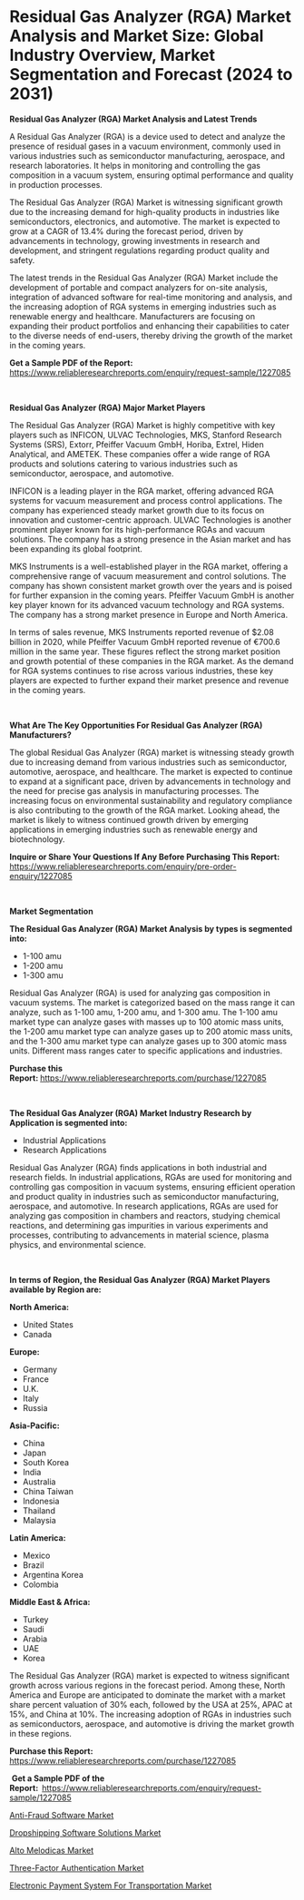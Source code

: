 <p><h1>Residual Gas Analyzer (RGA) Market Analysis and Market Size: Global Industry Overview, Market Segmentation and Forecast (2024 to 2031)</h1></p><p><strong>Residual Gas Analyzer (RGA) Market Analysis and Latest Trends</strong></p>
<p><p>A Residual Gas Analyzer (RGA) is a device used to detect and analyze the presence of residual gases in a vacuum environment, commonly used in various industries such as semiconductor manufacturing, aerospace, and research laboratories. It helps in monitoring and controlling the gas composition in a vacuum system, ensuring optimal performance and quality in production processes.</p><p>The Residual Gas Analyzer (RGA) Market is witnessing significant growth due to the increasing demand for high-quality products in industries like semiconductors, electronics, and automotive. The market is expected to grow at a CAGR of 13.4% during the forecast period, driven by advancements in technology, growing investments in research and development, and stringent regulations regarding product quality and safety.</p><p>The latest trends in the Residual Gas Analyzer (RGA) Market include the development of portable and compact analyzers for on-site analysis, integration of advanced software for real-time monitoring and analysis, and the increasing adoption of RGA systems in emerging industries such as renewable energy and healthcare. Manufacturers are focusing on expanding their product portfolios and enhancing their capabilities to cater to the diverse needs of end-users, thereby driving the growth of the market in the coming years.</p></p>
<p><strong>Get a Sample PDF of the Report:&nbsp;</strong> <a href="https://www.reliableresearchreports.com/enquiry/request-sample/1227085">https://www.reliableresearchreports.com/enquiry/request-sample/1227085</a></p>
<p>&nbsp;</p>
<p><strong>Residual Gas Analyzer (RGA) Major Market Players</strong></p>
<p><p>The Residual Gas Analyzer (RGA) Market is highly competitive with key players such as INFICON, ULVAC Technologies, MKS, Stanford Research Systems (SRS), Extorr, Pfeiffer Vacuum GmbH, Horiba, Extrel, Hiden Analytical, and AMETEK. These companies offer a wide range of RGA products and solutions catering to various industries such as semiconductor, aerospace, and automotive.</p><p>INFICON is a leading player in the RGA market, offering advanced RGA systems for vacuum measurement and process control applications. The company has experienced steady market growth due to its focus on innovation and customer-centric approach. ULVAC Technologies is another prominent player known for its high-performance RGAs and vacuum solutions. The company has a strong presence in the Asian market and has been expanding its global footprint.</p><p>MKS Instruments is a well-established player in the RGA market, offering a comprehensive range of vacuum measurement and control solutions. The company has shown consistent market growth over the years and is poised for further expansion in the coming years. Pfeiffer Vacuum GmbH is another key player known for its advanced vacuum technology and RGA systems. The company has a strong market presence in Europe and North America.</p><p>In terms of sales revenue, MKS Instruments reported revenue of $2.08 billion in 2020, while Pfeiffer Vacuum GmbH reported revenue of €700.6 million in the same year. These figures reflect the strong market position and growth potential of these companies in the RGA market. As the demand for RGA systems continues to rise across various industries, these key players are expected to further expand their market presence and revenue in the coming years.</p></p>
<p>&nbsp;</p>
<p><strong>What Are The Key Opportunities For Residual Gas Analyzer (RGA) Manufacturers?</strong></p>
<p><p>The global Residual Gas Analyzer (RGA) market is witnessing steady growth due to increasing demand from various industries such as semiconductor, automotive, aerospace, and healthcare. The market is expected to continue to expand at a significant pace, driven by advancements in technology and the need for precise gas analysis in manufacturing processes. The increasing focus on environmental sustainability and regulatory compliance is also contributing to the growth of the RGA market. Looking ahead, the market is likely to witness continued growth driven by emerging applications in emerging industries such as renewable energy and biotechnology.</p></p>
<p><strong>Inquire or Share Your Questions If Any Before Purchasing This Report:</strong> <a href="https://www.reliableresearchreports.com/enquiry/pre-order-enquiry/1227085">https://www.reliableresearchreports.com/enquiry/pre-order-enquiry/1227085</a></p>
<p>&nbsp;</p>
<p><strong>Market Segmentation</strong></p>
<p><strong>The Residual Gas Analyzer (RGA) Market Analysis by types is segmented into:</strong></p>
<p><ul><li>1-100 amu</li><li>1-200 amu</li><li>1-300 amu</li></ul></p>
<p><p>Residual Gas Analyzer (RGA) is used for analyzing gas composition in vacuum systems. The market is categorized based on the mass range it can analyze, such as 1-100 amu, 1-200 amu, and 1-300 amu. The 1-100 amu market type can analyze gases with masses up to 100 atomic mass units, the 1-200 amu market type can analyze gases up to 200 atomic mass units, and the 1-300 amu market type can analyze gases up to 300 atomic mass units. Different mass ranges cater to specific applications and industries.</p></p>
<p><strong>Purchase this Report:&nbsp;</strong><a href="https://www.reliableresearchreports.com/purchase/1227085">https://www.reliableresearchreports.com/purchase/1227085</a></p>
<p>&nbsp;</p>
<p><strong>The Residual Gas Analyzer (RGA) Market Industry Research by Application is segmented into:</strong></p>
<p><ul><li>Industrial Applications</li><li>Research Applications</li></ul></p>
<p><p>Residual Gas Analyzer (RGA) finds applications in both industrial and research fields. In industrial applications, RGAs are used for monitoring and controlling gas composition in vacuum systems, ensuring efficient operation and product quality in industries such as semiconductor manufacturing, aerospace, and automotive. In research applications, RGAs are used for analyzing gas composition in chambers and reactors, studying chemical reactions, and determining gas impurities in various experiments and processes, contributing to advancements in material science, plasma physics, and environmental science.</p></p>
<p>&nbsp;</p>
<p><strong>In terms of Region, the Residual Gas Analyzer (RGA) Market Players available by Region are:</strong></p>
<p>
    <p> <strong> North America: </strong>
        <ul>
            <li>United States</li>
            <li>Canada</li>
        </ul>
        </p> 
    <p> <strong> Europe: </strong>
        <ul>
            <li>Germany</li>
            <li>France</li>
            <li>U.K.</li>
            <li>Italy</li>
            <li>Russia</li>
        </ul>
        </p> 
    <p> <strong> Asia-Pacific: </strong>
        <ul>
            <li>China</li>
            <li>Japan</li>
            <li>South Korea</li>
            <li>India</li>
            <li>Australia</li>
            <li>China Taiwan</li>
            <li>Indonesia</li>
            <li>Thailand</li>
            <li>Malaysia</li>
        </ul>
        </p> 
    <p> <strong> Latin America: </strong>
        <ul>
            <li>Mexico</li>
            <li>Brazil</li>
            <li>Argentina Korea</li>
            <li>Colombia</li>
        </ul>
        </p> 
    <p> <strong> Middle East & Africa: </strong>
        <ul>
            <li>Turkey</li>
            <li>Saudi</li>
            <li>Arabia</li>
            <li>UAE</li>
            <li>Korea</li>
        </ul>
    </p>
    </p>
<p><p>The Residual Gas Analyzer (RGA) market is expected to witness significant growth across various regions in the forecast period. Among these, North America and Europe are anticipated to dominate the market with a market share percent valuation of 30% each, followed by the USA at 25%, APAC at 15%, and China at 10%. The increasing adoption of RGAs in industries such as semiconductors, aerospace, and automotive is driving the market growth in these regions.</p></p>
<p><strong>Purchase this Report: </strong><a href="https://www.reliableresearchreports.com/purchase/1227085">https://www.reliableresearchreports.com/purchase/1227085</a></p>
<p>&nbsp;<strong>Get a Sample PDF of the Report:&nbsp;&nbsp;</strong><a href="https://www.reliableresearchreports.com/enquiry/request-sample/1227085">https://www.reliableresearchreports.com/enquiry/request-sample/1227085</a></p>
<p><strong></strong></p>
<p><p><a href="https://medium.com/@chiragreportprime3/anti-fraud-software-market-trends-forecast-and-competitive-analysis-to-2031-38dfdb394ca1">Anti-Fraud Software Market</a></p><p><a href="https://medium.com/@chiragreportprime3/dropshipping-software-solutions-market-trends-forecast-and-competitive-analysis-to-2031-37bdf0ee2600">Dropshipping Software Solutions Market</a></p><p><a href="https://medium.com/@arelystamm545/alto-melodicas-market-size-cagr-trends-2024-2030-9d38ae4ef830">Alto Melodicas Market</a></p><p><a href="https://medium.com/@aliyastokes45656/three-factor-authentication-market-analysis-and-sze-forecasted-for-period-from-2024-to-2031-ce11ee09614b">Three-Factor Authentication Market</a></p><p><a href="https://medium.com/@aliyastokes45656/electronic-payment-system-for-transportation-market-exploring-market-share-market-trends-and-06a583fe4a13">Electronic Payment System For Transportation Market</a></p></p>